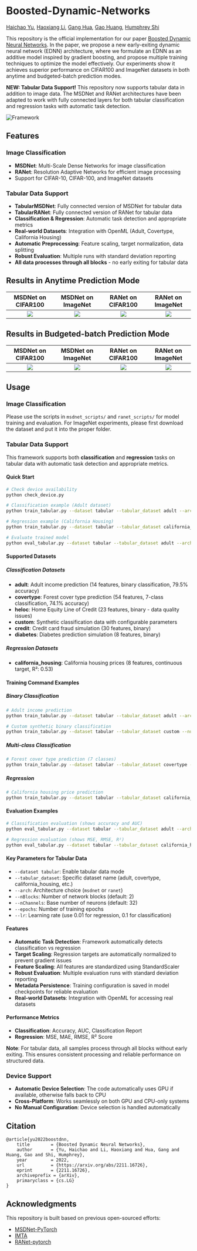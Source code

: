 # Boosted-Dynamic-Networks
[Haichao Yu](mailto:haichao.yu@outlook.com), [Haoxiang Li](http://blog.haoxiang.org/haoxiang.html), [Gang Hua](https://www.ganghua.org), [Gao Huang](http://www.gaohuang.net), [Humphrey Shi](https://www.humphreyshi.com)

This repository is the official implementation for our paper [Boosted Dynamic Neural Networks](https://arxiv.org/abs/2211.16726). In the paper, we propose a new early-exiting dynamic neural network (EDNN) architecture, where we formulate an EDNN as an additive model inspired by gradient boosting, and propose multiple training techniques to optimize the model effectively. Our experiments show it achieves superior performance on CIFAR100 and ImageNet datasets in both anytime and budgeted-batch prediction modes.

**NEW: Tabular Data Support!** This repository now supports tabular data in addition to image data. The MSDNet and RANet architectures have been adapted to work with fully connected layers for both tabular classification and regression tasks with automatic task detection.

![Framework](figures/arch.png)

## Features

### Image Classification
- **MSDNet**: Multi-Scale Dense Networks for image classification
- **RANet**: Resolution Adaptive Networks for efficient image processing
- Support for CIFAR-10, CIFAR-100, and ImageNet datasets

### Tabular Data Support
- **TabularMSDNet**: Fully connected version of MSDNet for tabular data
- **TabularRANet**: Fully connected version of RANet for tabular data
- **Classification & Regression**: Automatic task detection and appropriate metrics
- **Real-world Datasets**: Integration with OpenML (Adult, Covertype, California Housing)
- **Automatic Preprocessing**: Feature scaling, target normalization, data splitting
- **Robust Evaluation**: Multiple runs with standard deviation reporting
- **All data processes through all blocks** - no early exiting for tabular data

## Results in Anytime Prediction Mode
| MSDNet on CIFAR100 | MSDNet on ImageNet | RANet on CIFAR100 | RANet on ImageNet |
|:---:|:---:|:---:|:---:|
| [![](figures/cifar100_any_msdnet.png)]()  | [![](figures/imagenet_any_msdnet.png)]() | [![](figures/cifar100_any_ranet.png)]() | [![](figures/imagenet_any_ranet.png)]()|

## Results in Budgeted-batch Prediction Mode
| MSDNet on CIFAR100 | MSDNet on ImageNet | RANet on CIFAR100 | RANet on ImageNet |
|:---:|:---:|:---:|:---:|
| [![](figures/cifar100_dynamic_msdnet.png)]()  | [![](figures/imagenet_dynamic_msdnet.png)]() | [![](figures/cifar100_dynamic_ranet.png)]() | [![](figures/imagenet_dynamic_ranet.png)]()|

## Usage 

### Image Classification
Please use the scripts in `msdnet_scripts/` and `ranet_scripts/` for model training and evaluation. For ImageNet experiments, please first download the dataset and put it into the proper folder.

### Tabular Data Support

This framework supports both **classification** and **regression** tasks on tabular data with automatic task detection and appropriate metrics.

#### Quick Start
```bash
# Check device availability
python check_device.py

# Classification example (Adult dataset)
python train_tabular.py --dataset tabular --tabular_dataset adult --arch msdnet --epochs 1 --nBlocks 2

# Regression example (California Housing)
python train_tabular.py --dataset tabular --tabular_dataset california_housing --arch msdnet --epochs 1 --nBlocks 2 --lr 0.01

# Evaluate trained model
python eval_tabular.py --dataset tabular --tabular_dataset adult --arch msdnet --evaluate-from results/exp_xxx/best_model.pth
```

#### Supported Datasets

##### Classification Datasets
- **adult**: Adult income prediction (14 features, binary classification, 79.5% accuracy)
- **covertype**: Forest cover type prediction (54 features, 7-class classification, 74.1% accuracy)
- **heloc**: Home Equity Line of Credit (23 features, binary - data quality issues)
- **custom**: Synthetic classification data with configurable parameters
- **credit**: Credit card fraud simulation (30 features, binary)
- **diabetes**: Diabetes prediction simulation (8 features, binary)

##### Regression Datasets
- **california_housing**: California housing prices (8 features, continuous target, R²: 0.53)

#### Training Command Examples

##### Binary Classification
```bash
# Adult income prediction
python train_tabular.py --dataset tabular --tabular_dataset adult --arch msdnet --epochs 10 --nBlocks 3

# Custom synthetic binary classification
python train_tabular.py --dataset tabular --tabular_dataset custom --num_features 20 --num_classes 2 --arch ranet
```

##### Multi-class Classification
```bash
# Forest cover type prediction (7 classes)
python train_tabular.py --dataset tabular --tabular_dataset covertype --arch msdnet --epochs 5 --nBlocks 2
```

##### Regression
```bash
# California housing price prediction
python train_tabular.py --dataset tabular --tabular_dataset california_housing --arch msdnet --epochs 10 --lr 0.01
```

#### Evaluation Examples
```bash
# Classification evaluation (shows accuracy and AUC)
python eval_tabular.py --dataset tabular --tabular_dataset adult --arch msdnet --evaluate-from results/exp_xxx/best_model.pth

# Regression evaluation (shows MSE, RMSE, R²)
python eval_tabular.py --dataset tabular --tabular_dataset california_housing --arch msdnet --evaluate-from results/exp_xxx/best_model.pth
```

#### Key Parameters for Tabular Data
- `--dataset tabular`: Enable tabular data mode
- `--tabular_dataset`: Specific dataset name (adult, covertype, california_housing, etc.)
- `--arch`: Architecture choice (`msdnet` or `ranet`)
- `--nBlocks`: Number of network blocks (default: 2)
- `--nChannels`: Base number of neurons (default: 32)
- `--epochs`: Number of training epochs
- `--lr`: Learning rate (use 0.01 for regression, 0.1 for classification)

#### Features
- **Automatic Task Detection**: Framework automatically detects classification vs regression
- **Target Scaling**: Regression targets are automatically normalized to prevent gradient issues  
- **Feature Scaling**: All features are standardized using StandardScaler
- **Robust Evaluation**: Multiple evaluation runs with standard deviation reporting
- **Metadata Persistence**: Training configuration is saved in model checkpoints for reliable evaluation
- **Real-world Datasets**: Integration with OpenML for accessing real datasets

#### Performance Metrics
- **Classification**: Accuracy, AUC, Classification Report
- **Regression**: MSE, MAE, RMSE, R² Score

**Note**: For tabular data, all samples process through all blocks without early exiting. This ensures consistent processing and reliable performance on structured data.

### Device Support
- **Automatic Device Selection**: The code automatically uses GPU if available, otherwise falls back to CPU
- **Cross-Platform**: Works seamlessly on both GPU and CPU-only systems
- **No Manual Configuration**: Device selection is handled automatically

## Citation
```
@article{yu2022boostdnn,
	title        = {Boosted Dynamic Neural Networks},
	author       = {Yu, Haichao and Li, Haoxiang and Hua, Gang and Huang, Gao and Shi, Humphrey},
	year         = 2022,
	url          = {https://arxiv.org/abs/2211.16726},
	eprint       = {2211.16726},
	archiveprefix = {arXiv},
	primaryclass = {cs.LG}
}
```

## Acknowledgments
This repository is built based on previous open-sourced efforts:
* [MSDNet-PyTorch](https://github.com/kalviny/MSDNet-PyTorch)
* [IMTA](https://github.com/kalviny/IMTA)
* [RANet-pytorch](https://github.com/yangle15/RANet-pytorch)

